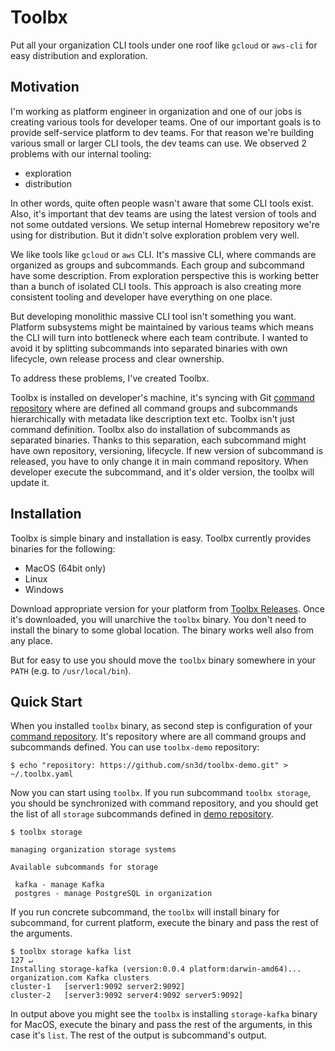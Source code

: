 # Toolbx
Put all your organization CLI tools under one roof like `gcloud` or `aws-cli` for
easy distribution and exploration. 

## Motivation

I'm working as platform engineer in organization and one of our jobs is creating
various tools for developer teams. One of our important goals is to provide 
self-service platform to dev teams. For that reason we're building various small 
or larger CLI tools, the dev teams can use. We observed 2 problems with our 
internal tooling:

- exploration
- distribution

In other words, quite often people wasn't aware that some CLI tools exist. Also, 
it's important that dev teams are using the latest version of tools and not some 
outdated versions. We setup internal Homebrew repository we're using for 
distribution. But it didn't solve exploration problem very well.

We like tools like `gcloud` or `aws` CLI. It's massive CLI, where commands are
organized as groups and subcommands. Each group and subcommand have some 
description. From exploration perspective this is working better than a bunch
of isolated CLI tools. This approach is also creating more consistent tooling 
and developer have everything on one place.  

But developing monolithic massive CLI tool isn't something you want. Platform 
subsystems might be maintained by various teams which means the CLI will turn 
into bottleneck where each team contribute. I wanted to avoid it by splitting 
subcommands into separated binaries with own lifecycle, own release process 
and clear ownership. 

To address these problems, I've created Toolbx. 

Toolbx is installed on developer's machine, it's syncing with Git [command repository](https://github.com/sn3d/toolbx-demo)
where are defined all command groups and subcommands hierarchically with metadata like 
description text etc. Toolbx isn't just command definition. Toolbx also do installation 
of subcommands as separated binaries. Thanks to this separation, each subcommand might 
have own repository, versioning, lifecycle. If new version of subcommand is released,
you have to only change it in main command repository. When developer execute
the subcommand, and it's older version, the toolbx will update it.

## Installation

Toolbx is simple binary and installation is easy. Toolbx currently provides 
binaries for the following:

- MacOS (64bit only)
- Linux 
- Windows

Download appropriate version for your platform from [Toolbx Releases](https://github.com/sn3d/toolbx/releases). 
Once it's downloaded, you will unarchive the `toolbx` binary. You don't need 
to install the binary to some global location. The binary works well also from 
any place.

But for easy to use you should move the `toolbx` binary somewhere in your `PATH` 
(e.g. to `/usr/local/bin`).

## Quick Start

When you installed `toolbx` binary, as second step is configuration of your 
[command repository](https://github.com/sn3d/toolbx-demo). It's repository 
where are all command groups and subcommands defined. You can use `toolbx-demo` repository:

```
$ echo "repository: https://github.com/sn3d/toolbx-demo.git" > ~/.toolbx.yaml
```

Now you can start using `toolbx`. If you run subcommand `toolbx storage`, you
should be synchronized with command repository, and you should get 
the list of all `storage` subcommands defined in [demo repository](https://github.com/sn3d/toolbx-demo/tree/main/storage).
```
$ toolbx storage

managing organization storage systems

Available subcommands for storage

 kafka - manage Kafka
 postgres - manage PostgreSQL in organization
```

If you run concrete subcommand, the `toolbx` will install binary for subcommand, 
for current platform, execute the binary and pass the rest of the arguments.

```
$ toolbx storage kafka list                                                                                                                                                          127 ↵
Installing storage-kafka (version:0.0.4 platform:darwin-amd64)...
organization.com Kafka clusters
cluster-1	[server1:9092 server2:9092]
cluster-2	[server3:9092 server4:9092 server5:9092]
```

In output above you might see the `toolbx` is installing `storage-kafka` binary
for MacOS, execute the binary and pass the rest of the arguments, in this case
it's `list`. The rest of the output is subcommand's output.
